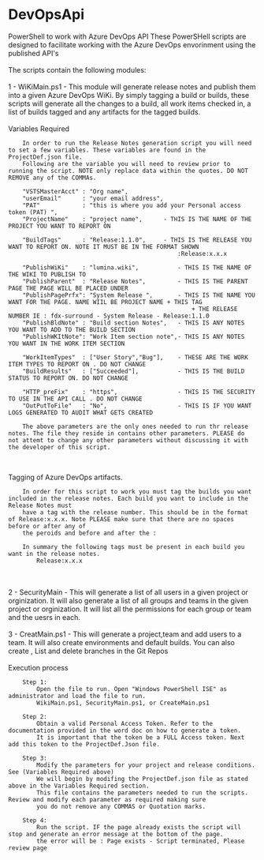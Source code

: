 # DevOpsApi
PowerShell to work with Azure DevOps API
These PowerSHell scripts are designed to facilitate working with the Azure DevOps envorinment using the published API's
</br>
</br>
The scripts contain the following modules:
</br>
</br>
1 - WiKiMain.ps1 - This module will generate release notes and publish them into a given Azure DevOps WiKi.
      By simply tagging a build or builds, these scripts will generate all the changes to a build, all work items checked in,
      a list of builds tagged and any artifacts for the tagged builds.
</br>
</br>
Variables Required

        In order to run the Release Notes generation script you will need to set a few variables. These variables are found in the ProjectDef.json file. 
        Following are the variable you will need to review prior to running the script. NOTE only replace data within the quotes. DO NOT REMOVE any of the COMMAs.

        "VSTSMasterAcct" : "Org name",
        "userEmail"      : "your email address",
        "PAT"            : "this is where you add your Personal access token (PAT) ",       
        "ProjectName"    : "project name",      - THIS IS THE NAME OF THE PROJECT YOU WANT TO REPORT ON

        "BuildTags"      : "Release:1.1.0",     - THIS IS THE RELEASE YOU WANT TO REPORT ON. NOTE IT MUST BE IN THE FORMAT SHOWN
                                                    :Release:x.x.x 

        "PublishWiKi"    : "lumina.wiki",           - THIS IS THE NAME OF THE WIKI TO PUBLISH TO 
        "PublishParent"  : "Release Notes",         - THIS IS THE PARENT PAGE THE PAGE WILL BE PLACED UNDER
        "PublishPagePrfx": "System Release ",       - THIS IS THE NAME YOU WANT FOR THE PAGE. NAME WIIL BE PROJECT NAME + THIS TAG 
                                                        + THE RELEASE NUMBER IE : fdx-surround - System Release - Release:1.1.0
        "PublishBldNote" : "Build section Notes",   - THIS IS ANY NOTES YOU WANT TO ADD TO THE BUILD SECTION
        "PublishWKItNote": "Work Item section note",- THIS IS ANY NOTES YOU WANT IN THE WORK ITEM SECTION
          
        "WorkItemTypes"  : ["User Story","Bug"],    - THESE ARE THE WORK ITEM TYPES TO REPORT ON . DO NOT CHANGE
        "BuildResults"   : ["Succeeded"],           - THIS IS THE BUILD STATUS TO REPORT ON. DO NOT CHANGE
        
        "HTTP_preFix"    : "https",                 - THIS IS THE SECURITY TO USE IN THE API CALL . DO NOT CHANGE
        "OutPutToFile"   : "No",                    - THIS IS IF YOU WANT LOGS GENERATED TO AUDIT WHAT GETS CREATED

        The above parameters are the only ones needed to run thr release notes. The file they reside in contains other parameters. PLEASE do not attemt to change any other parameters without discussing it with the developer of this script.
</br>

Tagging of Azure DevOps artifacts. 

        In order for this script to work you must tag the builds you want included in the release notes. Each build you want to include in the Release Notes must 
        have a tag with the release number. This should be in the format of Release:x.x.x. Note PLEASE make sure that there are no spaces before or after any of 
        the peroids and before and after the :

        In summary the following tags must be present in each build you want in the release notes.
            Release:x.x.x

</br>
</br>
2 - SecurityMain - This will generate a list of all users in a given project or orginization. 
                   It will also generate a list of all groups and teams in the given project or orginization.
                   It will list all the permissions for each group or team and the uesrs in each.
                   
</br>
</br>
3 - CreatMain.ps1 - This will generate a project,team and add users to a team. It will also create environments and default builds.
                    You can also create , List and delete branches in the Git Repos
                   
</br>
</br>
Execution process

        Step 1:
            Open the file to run. Open "Windows PowerShell ISE" as administrator and load the file to run.
            WikiMain.ps1, SecurityMain.ps1, or CreateMain.ps1
            
        Step 2: 
            Obtain a valid Personal Access Token. Refer to the documentation provided in the word doc on how to generate a token. 
            It is important that the token be a FULL Access token. Next add this token to the ProjectDef.Json file.

        Step 3:
            Modify the parameters for your project and release conditions. See (Variables Required above)
            We will begin by modifing the ProjectDef.json file as stated above in the Variables Required section. 
            This file contains the parameters needed to run the scripts. Review and modify each parameter as required making sure 
            you do not remove any COMMAS or Quotation marks.
                                     
        Step 4:
            Run the script. IF the page already exists the script will stop and generate an error message at the bottom of the page.
            the error will be : Page exists - Script terminated, Please review page
